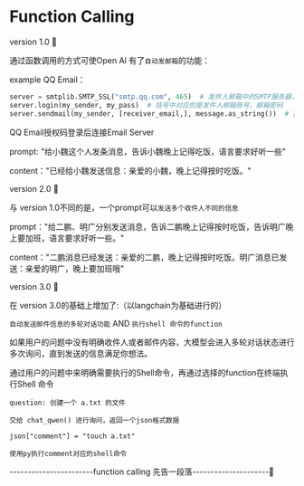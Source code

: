 # Function Calling

version 1.0 🔺

通过函数调用的方式可使Open AI 有了`自动发邮箱`的功能：

example QQ Email：

```python
server = smtplib.SMTP_SSL("smtp.qq.com", 465)  # 发件人邮箱中的SMTP服务器，端口是465
server.login(my_sender, my_pass)  # 括号中对应的是发件人邮箱账号、邮箱密码
server.sendmail(my_sender, [receiver_email,], message.as_string())  # 括号中对应的是发件人邮箱账号、收件人邮箱账号、发送邮件
```
QQ Email授权码登录后连接Email Server

prompt:  "给小魏这个人发条消息，告诉小魏晚上记得吃饭，语言要求好听一些"

content："已经给小魏发送信息：亲爱的小魏，晚上记得按时吃饭。"



version 2.0 🔺

与 version 1.0不同的是，一个prompt可以`发送多个收件人不同的信息`

prompt："给二鹏、明广分别发送消息，告诉二鹏晚上记得按时吃饭，告诉明广晚上要加班，语言要求好听一些。"

content："二鹏消息已经发送：亲爱的二鹏，晚上记得按时吃饭。明广消息已发送：亲爱的明广，晚上要加班哦"

version 3.0 🔺

在 version 3.0的基础上增加了:（以langchain为基础进行的）

`自动发送邮件信息的多轮对话功能` AND `执行shell 命令的function`

如果用户的问题中没有明确收件人或者邮件内容，大模型会进入多轮对话状态进行多次询问，直到发送的信息满足你想法。

通过用户的问题中来明确需要执行的Shell命令，再通过选择的function在终端执行Shell 命令
```
question: 创建一个 a.txt 的文件

交给 chat_qwen() 进行询问，返回一个json格式数据

json["comment"] = "touch a.txt"

使用py执行comment对应的shell命令
```

-----------------------function calling 先告一段落---------------------👏
